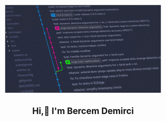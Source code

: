 <img src="https://raw.githubusercontent.com/Bercemdemircii/Bercemdemircii/main/githup%20picture.webp">

<h1 align="center">Hi,👋 I'm Bercem Demirci</h1>
